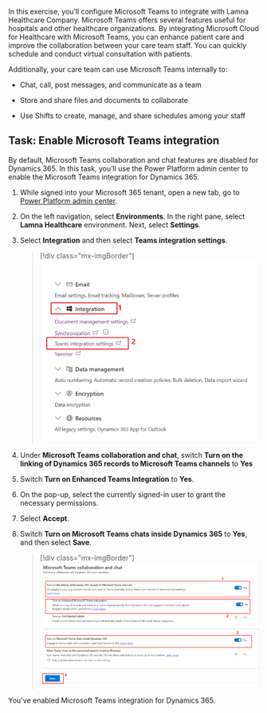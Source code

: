 In this exercise, you’ll configure Microsoft Teams to integrate with Lamna Healthcare Company. Microsoft Teams offers several features useful for hospitals and other healthcare organizations. By integrating Microsoft Cloud for Healthcare with Microsoft Teams, you can enhance patient care and improve the collaboration between your care team staff. You can quickly schedule and conduct virtual consultation with patients.

Additionally, your care team can use Microsoft Teams internally to:

- Chat, call, post messages, and communicate as a team

- Store and share files and documents to collaborate

- Use Shifts to create, manage, and share schedules among your staff

## Task: Enable Microsoft Teams integration

By default, Microsoft Teams collaboration and chat features are disabled for Dynamics 365. In this task, you’ll use the Power Platform admin center to enable the Microsoft Teams integration for Dynamics 365.

1. While signed into your Microsoft 365 tenant, open a new tab, go to [Power Platform admin center](https://admin.powerplatform.microsoft.com/?azure-portal=true).

1. On the left navigation, select **Environments**. In the right pane, select **Lamna Healthcare** environment. Next, select **Settings**.

1. Select **Integration** and then select **Teams integration settings**.

   > [!div class="mx-imgBorder"]
   > [![Screenshot of the Teams Integration settings option.](../media/settings-team-integration.png)](../media/settings-team-integration.png#lightbox)

1. Under **Microsoft Teams collaboration and chat**, switch **Turn on the linking of Dynamics 365 records to Microsoft Teams channels** to **Yes**

1. Switch **Turn on Enhanced Teams Integration** to **Yes**.

1. On the pop-up, select the currently signed-in user to grant the necessary permissions.

1. Select **Accept**.

1. Switch **Turn on Microsoft Teams chats inside Dynamics 365** to **Yes**, and then select **Save**.

   > [!div class="mx-imgBorder"]
   > [![Screenshot of the Collaborate right from Dynamics 365 dialog with "click OK on the System Settings page below" and a Finish button.](../media/collaborate-finish.png)](../media/collaborate-finish.png#lightbox)

You've enabled Microsoft Teams integration for Dynamics 365.

